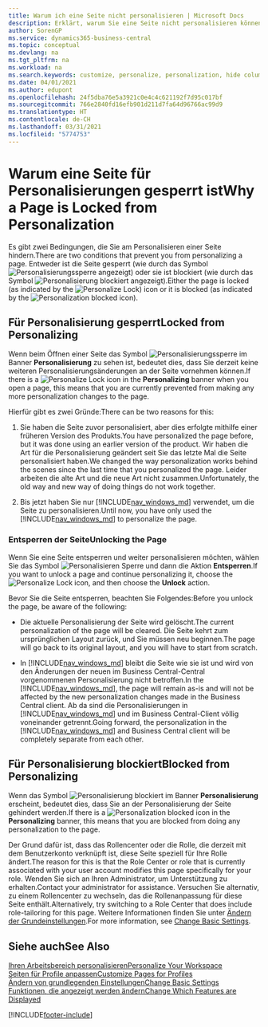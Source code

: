 ```yaml
---
title: Warum ich eine Seite nicht personalisieren | Microsoft Docs
description: Erklärt, warum Sie eine Seite nicht personalisieren können und was Sie tun können, um sie zu entsperren, sodass Sie sie anpassen können.
author: SorenGP
ms.service: dynamics365-business-central
ms.topic: conceptual
ms.devlang: na
ms.tgt_pltfrm: na
ms.workload: na
ms.search.keywords: customize, personalize, personalization, hide columns, remove fields, move fields
ms.date: 04/01/2021
ms.author: edupont
ms.openlocfilehash: 24f5dba76e5a3921c0e4c4c621192f7d95c017bf
ms.sourcegitcommit: 766e2840fd16efb901d211d7fa64d96766ac99d9
ms.translationtype: HT
ms.contentlocale: de-CH
ms.lasthandoff: 03/31/2021
ms.locfileid: "5774753"
---
```

# <a name="why-a-page-is-locked-from-personalization"></a><span data-ttu-id="26fa5-103">Warum eine Seite für Personalisierungen gesperrt ist</span><span class="sxs-lookup"><span data-stu-id="26fa5-103">Why a Page is Locked from Personalization</span></span>

<span data-ttu-id="26fa5-104">Es gibt zwei Bedingungen, die Sie am Personalisieren einer Seite hindern.</span><span class="sxs-lookup"><span data-stu-id="26fa5-104">There are two conditions that prevent you from personalizing a page.</span></span> <span data-ttu-id="26fa5-105">Entweder ist die Seite gesperrt (wie durch das Symbol ![Personalisierungssperre](media/personalization-lock-icon.png "Personalisieren sperren") angezeigt) oder sie ist blockiert (wie durch das Symbol ![Personalisierung blockiert](media/personalization-blocked-icon.png "Personalisierung blockiert") angezeigt).</span><span class="sxs-lookup"><span data-stu-id="26fa5-105">Either the page is locked (as indicated by the ![Personalize Lock](media/personalization-lock-icon.png "Personalize lock")) icon or it is blocked (as indicated by the ![Personalization blocked](media/personalization-blocked-icon.png "Personalization blocked") icon).</span></span>

## <a name="locked-from-personalizing"></a><span data-ttu-id="26fa5-106">Für Personalisierung gesperrt</span><span class="sxs-lookup"><span data-stu-id="26fa5-106">Locked from Personalizing</span></span>

<span data-ttu-id="26fa5-107">Wenn beim Öffnen einer Seite das Symbol ![Personalisierungssperre](media/personalization-lock-icon.png "Personalisieren sperren") im Banner **Personalisierung** zu sehen ist, bedeutet dies, dass Sie derzeit keine weiteren Personalisierungsänderungen an der Seite vornehmen können.</span><span class="sxs-lookup"><span data-stu-id="26fa5-107">If there is a ![Personalize Lock](media/personalization-lock-icon.png "Personalize lock") icon in the **Personalizing** banner when you open a page, this means that you are currently prevented from making any more personalization changes to the page.</span></span>

<!-- This is because we changed the way personalization works behind the scenes since the last time that you personalized the page. Unfortunately, the old way and new of doing things do not work together.

The page currently includes the last personalization changes that you made. If you want to continue personalizing the page, then you can choose the lock icon and then **Unlock**. Just be aware that if you choose to unlock the page, the current personalization of the page will be cleared, and you will have to start from scratch.
-->

<span data-ttu-id="26fa5-108">Hierfür gibt es zwei Gründe:</span><span class="sxs-lookup"><span data-stu-id="26fa5-108">There can be two reasons for this:</span></span>

1. <span data-ttu-id="26fa5-109">Sie haben die Seite zuvor personalisiert, aber dies erfolgte mithilfe einer früheren Version des Produkts.</span><span class="sxs-lookup"><span data-stu-id="26fa5-109">You have personalized the page before, but it was done using an earlier version of the product.</span></span> <span data-ttu-id="26fa5-110">Wir haben die Art für die Personalisierung geändert seit Sie das letzte Mal die Seite personalisiert haben.</span><span class="sxs-lookup"><span data-stu-id="26fa5-110">We changed the way personalization works behind the scenes since the last time that you personalized the page.</span></span> <span data-ttu-id="26fa5-111">Leider arbeiten die alte Art und die neue Art nicht zusammen.</span><span class="sxs-lookup"><span data-stu-id="26fa5-111">Unfortunately, the old way and new way of doing things do not work together.</span></span>

2. <span data-ttu-id="26fa5-112">Bis jetzt haben Sie nur [!INCLUDE[nav_windows_md](includes/nav_windows_md.md)] verwendet, um die Seite zu personalisieren.</span><span class="sxs-lookup"><span data-stu-id="26fa5-112">Until now, you have only used the [!INCLUDE[nav_windows_md](includes/nav_windows_md.md)] to personalize the page.</span></span>

### <a name="unlocking-the-page"></a><span data-ttu-id="26fa5-113">Entsperren der Seite</span><span class="sxs-lookup"><span data-stu-id="26fa5-113">Unlocking the Page</span></span>

<span data-ttu-id="26fa5-114">Wenn Sie eine Seite entsperren und weiter personalisieren möchten, wählen Sie das Symbol ![Personalisieren Sperre](media/personalization-lock-icon.png "Personalisieren sperren") und dann die Aktion **Entsperren**.</span><span class="sxs-lookup"><span data-stu-id="26fa5-114">If you want to unlock a page and continue personalizing it, choose the ![Personalize Lock](media/personalization-lock-icon.png "Personalize lock") icon, and then choose the **Unlock** action.</span></span>  

<span data-ttu-id="26fa5-115">Bevor Sie die Seite entsperren, beachten Sie Folgendes:</span><span class="sxs-lookup"><span data-stu-id="26fa5-115">Before you unlock the page, be aware of the following:</span></span>

- <span data-ttu-id="26fa5-116">Die aktuelle Personalisierung der Seite wird gelöscht.</span><span class="sxs-lookup"><span data-stu-id="26fa5-116">The current personalization of the page will be cleared.</span></span> <span data-ttu-id="26fa5-117">Die Seite kehrt zum ursprünglichen Layout zurück, und Sie müssen neu beginnen.</span><span class="sxs-lookup"><span data-stu-id="26fa5-117">The page will go back to its original layout, and you will have to start from scratch.</span></span>

- <span data-ttu-id="26fa5-118">In [!INCLUDE[nav_windows_md](includes/nav_windows_md.md)] bleibt die Seite wie sie ist und wird von den Änderungen der neuen im Business Central-Central vorgenommenen Personalisierung nicht betroffen.</span><span class="sxs-lookup"><span data-stu-id="26fa5-118">In the [!INCLUDE[nav_windows_md](includes/nav_windows_md.md)], the page will remain as-is and will not be affected by the new personalization changes made in the Business Central client.</span></span> <span data-ttu-id="26fa5-119">Ab da sind die Personalisierungen in [!INCLUDE[nav_windows_md](includes/nav_windows_md.md)] und im Business Central-Client völlig voneinander getrennt.</span><span class="sxs-lookup"><span data-stu-id="26fa5-119">Going forward, the personalization in the [!INCLUDE[nav_windows_md](includes/nav_windows_md.md)] and Business Central client will be completely separate from each other.</span></span>

## <a name="blocked-from-personalizing"></a><span data-ttu-id="26fa5-120">Für Personalisierung blockiert</span><span class="sxs-lookup"><span data-stu-id="26fa5-120">Blocked from Personalizing</span></span>

<span data-ttu-id="26fa5-121">Wenn das Symbol ![Personalisierung blockiert](media/personalization-blocked-icon.png "Personalisierung blockiert") im Banner **Personalisierung** erscheint, bedeutet dies, dass Sie an der Personalisierung der Seite gehindert werden.</span><span class="sxs-lookup"><span data-stu-id="26fa5-121">If there is a ![Personalization blocked](media/personalization-blocked-icon.png "Personalization blocked") icon in the **Personalizing** banner, this means that you are blocked from doing any personalization to the page.</span></span>

<!-- Only text is translated, so removing this image for non-English UX reasons.  ![Personalize blocked](media/personalization-blocked.png "Personalize lock") -->

<span data-ttu-id="26fa5-122">Der Grund dafür ist, dass das Rollencenter oder die Rolle, die derzeit mit dem Benutzerkonto verknüpft ist, diese Seite speziell für Ihre Rolle ändert.</span><span class="sxs-lookup"><span data-stu-id="26fa5-122">The reason for this is that the Role Center or role that is currently associated with your user account modifies this page specifically for your role.</span></span> <span data-ttu-id="26fa5-123">Wenden Sie sich an Ihren Administrator, um Unterstützung zu erhalten.</span><span class="sxs-lookup"><span data-stu-id="26fa5-123">Contact your administrator for assistance.</span></span> <span data-ttu-id="26fa5-124">Versuchen Sie alternativ, zu einem Rollencenter zu wechseln, das die Rollenanpassung für diese Seite enthält.</span><span class="sxs-lookup"><span data-stu-id="26fa5-124">Alternatively, try switching to a Role Center that does include role-tailoring for this page.</span></span> <span data-ttu-id="26fa5-125">Weitere Informationen finden Sie unter [Ändern der Grundeinstellungen](ui-change-basic-settings.md).</span><span class="sxs-lookup"><span data-stu-id="26fa5-125">For more information, see [Change Basic Settings](ui-change-basic-settings.md).</span></span>

## <a name="see-also"></a><span data-ttu-id="26fa5-126">Siehe auch</span><span class="sxs-lookup"><span data-stu-id="26fa5-126">See Also</span></span>
[<span data-ttu-id="26fa5-127">Ihren Arbeitsbereich personalisieren</span><span class="sxs-lookup"><span data-stu-id="26fa5-127">Personalize Your Workspace</span></span>](ui-personalization-user.md)  
[<span data-ttu-id="26fa5-128">Seiten für Profile anpassen</span><span class="sxs-lookup"><span data-stu-id="26fa5-128">Customize Pages for Profiles</span></span>](ui-personalization-manage.md)  
[<span data-ttu-id="26fa5-129">Ändern von grundlegenden Einstellungen</span><span class="sxs-lookup"><span data-stu-id="26fa5-129">Change Basic Settings</span></span>](ui-change-basic-settings.md)  
[<span data-ttu-id="26fa5-130">Funktionen, die angezeigt werden ändern</span><span class="sxs-lookup"><span data-stu-id="26fa5-130">Change Which Features are Displayed</span></span>](ui-experiences.md)  


[!INCLUDE[footer-include](includes/footer-banner.md)]